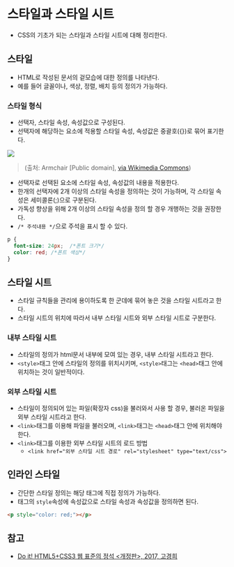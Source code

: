 # 스타일과 스타일 시트

- CSS의 기초가 되는 스타일과 스타일 시트에 대해 정리한다.

## 스타일

- HTML로 작성된 문서의 겉모습에 대한 정의를 나타낸다.
- 예를 들어 글꼴이나, 색상, 정렬, 배치 등의 정의가 가능하다.

### 스타일 형식

- 선택자, 스타일 속성, 속성값으로 구성된다.
- 선택자에 해당하는 요소에 적용할 스타일 속성, 속성값은 중괄호({})로 묶어 표기한다.

![](https://upload.wikimedia.org/wikipedia/commons/8/8f/CSSsyntax2.JPG)
> (출처: Armchair [Public domain], [via Wikimedia Commons](https://commons.wikimedia.org/wiki/File:CSSsyntax2.JPG))

- 선택자로 선택된 요소에 스타일 속성, 속성값의 내용을 적용한다.
- 한개의 선택자에 2개 이상의 스타일 속성을 정의하는 것이 가능하며, 각 스타일 속성은 세미콜론(;)으로 구분된다.
- 가독성 향상을 위해 2개 이상의 스타일 속성을 정의 할 경우 개행하는 것을 권장한다.
- `/* 주석내용 */`으로 주석을 표시 할 수 있다.

```css
p {
  font-size: 24px;  /*폰트 크기*/
  color: red; /*폰트 색상*/
}
```

## 스타일 시트

- 스타일 규칙들을 관리에 용이하도록 한 군데에 묶어 놓은 것을 스타일 시트라고 한다.
- 스타일 시트의 위치에 따라서 내부 스타일 시트와 외부 스타일 시트로 구분한다.

### 내부 스타일 시트

- 스타일의 정의가 html문서 내부에 모여 있는 경우, 내부 스타일 시트라고 한다.
- `<style>`태그 안에 스타일의 정의를 위치시키며, `<style>`태그는 `<head>`태그 안에 위치하는 것이 일반적이다.

### 외부 스타일 시트

- 스타일이 정의되어 있는 파일(확장자 css)을 불러와서 사용 할 경우, 불러온 파일을 외부 스타일 시트라고 한다.
- `<link>`태그를 이용해 파일을 불러오며, `<link>`태그는 `<head>`태그 안에 위치해야 한다.
- `<link>`태그를 이용한 외부 스타일 시트의 로드 방법
  - `<link href="외부 스타일 시트 경로" rel="stylesheet" type="text/css">`

## 인라인 스타일

- 간단한 스타일 정의는 해당 태그에 직접 정의가 가능하다.
- 태그의 `style`속성에 속성값으로 스타일 속성과 속성값을 정의하면 된다.

```html
<p style="color: red;"></p>
```

## 참고

- [Do it! HTML5+CSS3 웹 표준의 정석 <개정판>, 2017, 고경희](http://www.easyspub.co.kr/20_Menu/BookView/119/PUB)